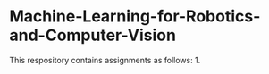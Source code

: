 # Machine-Learning-for-Robotics-and-Computer-Vision

This respository contains assignments as follows:
1.
